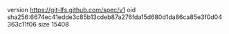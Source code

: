 version https://git-lfs.github.com/spec/v1
oid sha256:6674ec41edde3c85b13cdeb87a276fda15d680d1da86ca85e3f0d04363c11f06
size 15408
